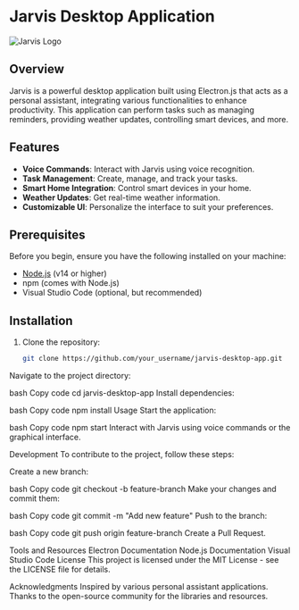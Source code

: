 # Jarvis Desktop Application

![Jarvis Logo](link_to_your_logo_image)

## Overview

Jarvis is a powerful desktop application built using Electron.js that acts as a personal assistant, integrating various functionalities to enhance productivity. This application can perform tasks such as managing reminders, providing weather updates, controlling smart devices, and more.

## Features

- **Voice Commands**: Interact with Jarvis using voice recognition.
- **Task Management**: Create, manage, and track your tasks.
- **Smart Home Integration**: Control smart devices in your home.
- **Weather Updates**: Get real-time weather information.
- **Customizable UI**: Personalize the interface to suit your preferences.

## Prerequisites

Before you begin, ensure you have the following installed on your machine:

- [Node.js](https://nodejs.org/) (v14 or higher)
- npm (comes with Node.js)
- Visual Studio Code (optional, but recommended)

## Installation

1. Clone the repository:
   ```bash
   git clone https://github.com/your_username/jarvis-desktop-app.git
Navigate to the project directory:

bash
Copy code
cd jarvis-desktop-app
Install dependencies:

bash
Copy code
npm install
Usage
Start the application:

bash
Copy code
npm start
Interact with Jarvis using voice commands or the graphical interface.

Development
To contribute to the project, follow these steps:

Create a new branch:

bash
Copy code
git checkout -b feature-branch
Make your changes and commit them:

bash
Copy code
git commit -m "Add new feature"
Push to the branch:

bash
Copy code
git push origin feature-branch
Create a Pull Request.

Tools and Resources
Electron Documentation
Node.js Documentation
Visual Studio Code
License
This project is licensed under the MIT License - see the LICENSE file for details.

Acknowledgments
Inspired by various personal assistant applications.
Thanks to the open-source community for the libraries and resources.
